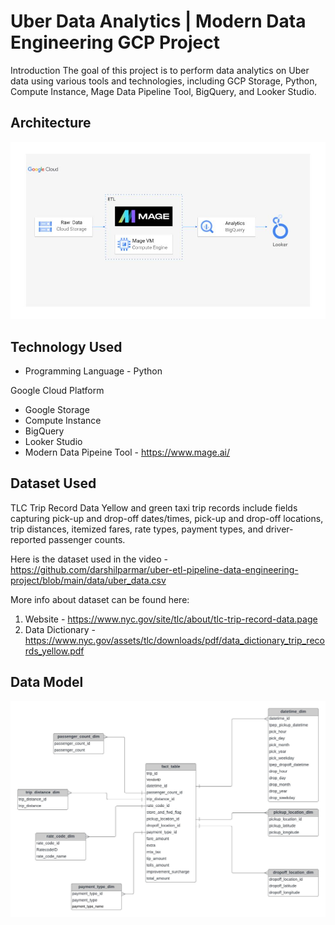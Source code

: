 # Uber Data Analytics | Modern Data Engineering GCP Project
Introduction
The goal of this project is to perform data analytics on Uber data using various tools and technologies, including GCP Storage, Python, Compute Instance, Mage Data Pipeline Tool, BigQuery, and Looker Studio.

## Architecture
![logo](https://github.com/Shoaib9288/GCP_DataEngineering_Projects/blob/main/uber-etl-pipeline-data-engineering-project/Snapshots/Architecture.jpg)

## Technology Used
- Programming Language - Python

Google Cloud Platform
- Google Storage
- Compute Instance
- BigQuery
- Looker Studio
- Modern Data Pipeine Tool - https://www.mage.ai/

## Dataset Used
TLC Trip Record Data Yellow and green taxi trip records include fields capturing pick-up and drop-off dates/times, pick-up and drop-off locations, trip distances, itemized fares, rate types, payment types, and driver-reported passenger counts.

Here is the dataset used in the video - https://github.com/darshilparmar/uber-etl-pipeline-data-engineering-project/blob/main/data/uber_data.csv

More info about dataset can be found here:

1. Website - https://www.nyc.gov/site/tlc/about/tlc-trip-record-data.page
2. Data Dictionary - https://www.nyc.gov/assets/tlc/downloads/pdf/data_dictionary_trip_records_yellow.pdf
   
## Data Model
![logo](https://github.com/Shoaib9288/GCP_DataEngineering_Projects/blob/main/uber-etl-pipeline-data-engineering-project/Snapshots/Data_model.jpeg)
